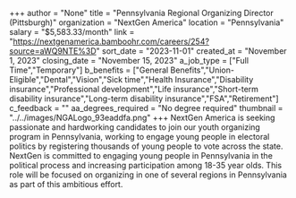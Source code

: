 +++
author = "None"
title = "Pennsylvania Regional Organizing Director (Pittsburgh)"
organization = "NextGen America"
location = "Pennsylvania"
salary = "$5,583.33/month"
link = "https://nextgenamerica.bamboohr.com/careers/254?source=aWQ9NTE%3D"
sort_date = "2023-11-01"
created_at = "November 1, 2023"
closing_date = "November 15, 2023"
a_job_type = ["Full Time","Temporary"]
b_benefits = ["General Benefits","Union-Eligible","Dental","Vision","Sick time","Health Insurance","Disability insurance","Professional development","Life insurance","Short-term disability insurance","Long-term disability insurance","FSA","Retirement"]
c_feedback = ""
aa_degrees_required = "No degree required"
thumbnail = "../../images/NGALogo_93eaddfa.png"
+++
NextGen America is seeking passionate and hardworking candidates to join our youth organizing program in Pennsylvania, working to engage young people in electoral politics by registering thousands of young people to vote across the state. NextGen is committed to engaging young people in Pennsylvania in the political process and increasing participation among 18-35 year olds. This role will be focused on organizing in one of several regions in Pennsylvania as part of this ambitious effort.